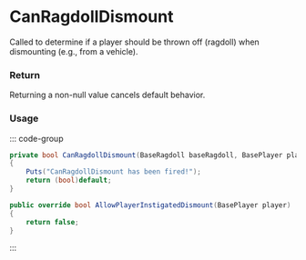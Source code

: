 # CanRagdollDismount
<Badge type="info" text="Player"/>[<Badge type="danger" text="Carbon Compatible"/>](https://github.com/CarbonCommunity/Carbon)[<Badge type="warning" text="Oxide Compatible"/>](https://github.com/OxideMod/Oxide.Rust)
Called to determine if a player should be thrown off (ragdoll) when dismounting (e.g., from a vehicle).

### Return
Returning a non-null value cancels default behavior.

### Usage
::: code-group
```csharp [Example]
private bool CanRagdollDismount(BaseRagdoll baseRagdoll, BasePlayer player)
{
	Puts("CanRagdollDismount has been fired!");
	return (bool)default;
}
```
```csharp [Source — Assembly-CSharp @ BaseRagdoll]
public override bool AllowPlayerInstigatedDismount(BasePlayer player)
{
	return false;
}

```
:::

